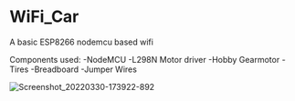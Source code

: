 # WiFi_Car
A basic ESP8266 nodemcu based wifi

Components used:
-NodeMCU
-L298N Motor driver
-Hobby Gearmotor
-Tires
-Breadboard
-Jumper Wires

![Screenshot_20220330-173922-892](https://user-images.githubusercontent.com/88229477/160831774-c4cf089e-f570-419b-810a-f31cc03421d3.jpg)
